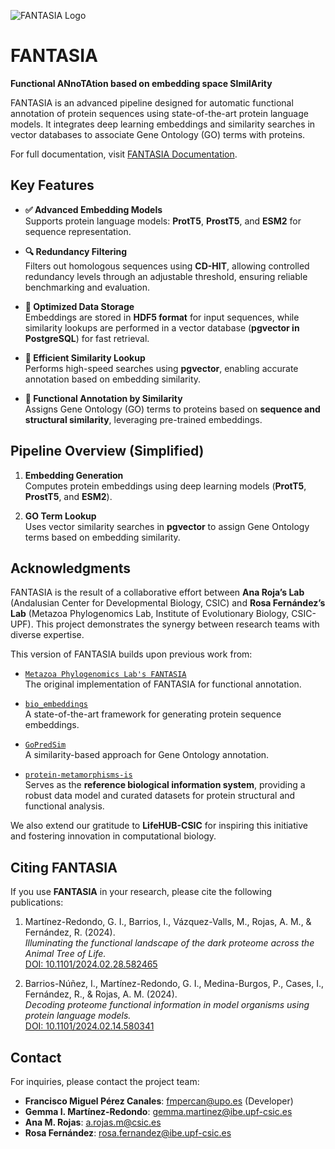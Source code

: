 ![FANTASIA Logo](docs/source/_static/FANTASIA.png)

# FANTASIA

**Functional ANnoTAtion based on embedding space SImilArity**

FANTASIA is an advanced pipeline designed for automatic functional annotation of protein sequences using state-of-the-art protein language models. It integrates deep learning embeddings and similarity searches in vector databases to associate Gene Ontology (GO) terms with proteins.

For full documentation, visit [FANTASIA Documentation](https://fantasia.readthedocs.io/en/latest/).

## Key Features

- **✅ Advanced Embedding Models**  
  Supports protein language models: **ProtT5**, **ProstT5**, and **ESM2** for sequence representation.

- **🔍 Redundancy Filtering**  
  Filters out homologous sequences using **CD-HIT**, allowing controlled redundancy levels through an adjustable threshold, ensuring reliable benchmarking and evaluation.

- **💾 Optimized Data Storage**  
  Embeddings are stored in **HDF5 format** for input sequences, while similarity lookups are performed in a vector database (**pgvector in PostgreSQL**) for fast retrieval.

- **🚀 Efficient Similarity Lookup**  
  Performs high-speed searches using **pgvector**, enabling accurate annotation based on embedding similarity.

- **🔬 Functional Annotation by Similarity**  
  Assigns Gene Ontology (GO) terms to proteins based on **sequence and structural similarity**, leveraging pre-trained embeddings.

## Pipeline Overview (Simplified)

1. **Embedding Generation**  
   Computes protein embeddings using deep learning models (**ProtT5**, **ProstT5**, and **ESM2**).

2. **GO Term Lookup**  
   Uses vector similarity searches in **pgvector** to assign Gene Ontology terms based on embedding similarity.

## Acknowledgments

FANTASIA is the result of a collaborative effort between **Ana Roja’s Lab** (Andalusian Center for Developmental Biology, CSIC) and **Rosa Fernández’s Lab** (Metazoa Phylogenomics Lab, Institute of Evolutionary Biology, CSIC-UPF). This project demonstrates the synergy between research teams with diverse expertise.

This version of FANTASIA builds upon previous work from:

- [`Metazoa Phylogenomics Lab's FANTASIA`](https://github.com/MetazoaPhylogenomicsLab/FANTASIA)  
  The original implementation of FANTASIA for functional annotation.

- [`bio_embeddings`](https://github.com/sacdallago/bio_embeddings)  
  A state-of-the-art framework for generating protein sequence embeddings.

- [`GoPredSim`](https://github.com/Rostlab/goPredSim)  
  A similarity-based approach for Gene Ontology annotation.

- [`protein-metamorphisms-is`](https://github.com/CBBIO/protein-metamorphisms-is)  
  Serves as the **reference biological information system**, providing a robust data model and curated datasets for protein structural and functional analysis.

We also extend our gratitude to **LifeHUB-CSIC** for inspiring this initiative and fostering innovation in computational biology.

## Citing FANTASIA

If you use **FANTASIA** in your research, please cite the following publications:

1. Martínez-Redondo, G. I., Barrios, I., Vázquez-Valls, M., Rojas, A. M., & Fernández, R. (2024).  
   *Illuminating the functional landscape of the dark proteome across the Animal Tree of Life.*  
   [DOI: 10.1101/2024.02.28.582465](https://doi.org/10.1101/2024.02.28.582465)

2. Barrios-Núñez, I., Martínez-Redondo, G. I., Medina-Burgos, P., Cases, I., Fernández, R., & Rojas, A. M. (2024).  
   *Decoding proteome functional information in model organisms using protein language models.*  
   [DOI: 10.1101/2024.02.14.580341](https://doi.org/10.1101/2024.02.14.580341)

## Contact

For inquiries, please contact the project team:

- **Francisco Miguel Pérez Canales**: [fmpercan@upo.es](mailto:fmpercan@upo.es) (Developer)
- **Gemma I. Martínez-Redondo**: [gemma.martinez@ibe.upf-csic.es](mailto:gemma.martinez@ibe.upf-csic.es)
- **Ana M. Rojas**: [a.rojas.m@csic.es](mailto:a.rojas.m@csic.es)
- **Rosa Fernández**: [rosa.fernandez@ibe.upf-csic.es](mailto:rosa.fernandez@ibe.upf-csic.es)
